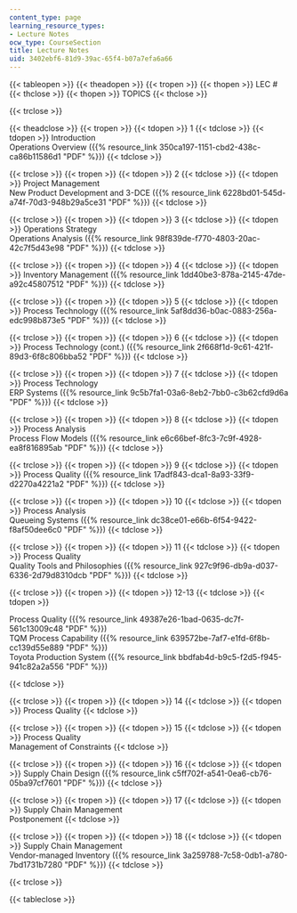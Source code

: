 ```yaml
---
content_type: page
learning_resource_types:
- Lecture Notes
ocw_type: CourseSection
title: Lecture Notes
uid: 3402ebf6-81d9-39ac-65f4-b07a7efa6a66
---
```


{{< tableopen >}}
{{< theadopen >}}
{{< tropen >}}
{{< thopen >}}
LEC #
{{< thclose >}}
{{< thopen >}}
TOPICS
{{< thclose >}}

{{< trclose >}}

{{< theadclose >}}
{{< tropen >}}
{{< tdopen >}}
1
{{< tdclose >}}
{{< tdopen >}}
Introduction  
Operations Overview ({{% resource_link 350ca197-1151-cbd2-438c-ca86b11586d1 "PDF" %}})
{{< tdclose >}}

{{< trclose >}}
{{< tropen >}}
{{< tdopen >}}
2
{{< tdclose >}}
{{< tdopen >}}
Project Management  
New Product Development and 3-DCE ({{% resource_link 6228bd01-545d-a74f-70d3-948b29a5ce31 "PDF" %}})
{{< tdclose >}}

{{< trclose >}}
{{< tropen >}}
{{< tdopen >}}
3
{{< tdclose >}}
{{< tdopen >}}
Operations Strategy  
Operations Analysis ({{% resource_link 98f839de-f770-4803-20ac-42c7f5d43e98 "PDF" %}})
{{< tdclose >}}

{{< trclose >}}
{{< tropen >}}
{{< tdopen >}}
4
{{< tdclose >}}
{{< tdopen >}}
Inventory Management ({{% resource_link 1dd40be3-878a-2145-47de-a92c45807512 "PDF" %}})
{{< tdclose >}}

{{< trclose >}}
{{< tropen >}}
{{< tdopen >}}
5
{{< tdclose >}}
{{< tdopen >}}
Process Technology ({{% resource_link 5af8dd36-b0ac-0883-256a-edc998b873e5 "PDF" %}})
{{< tdclose >}}

{{< trclose >}}
{{< tropen >}}
{{< tdopen >}}
6
{{< tdclose >}}
{{< tdopen >}}
Process Technology (cont.) ({{% resource_link 2f668f1d-9c61-421f-89d3-6f8c806bba52 "PDF" %}})
{{< tdclose >}}

{{< trclose >}}
{{< tropen >}}
{{< tdopen >}}
7
{{< tdclose >}}
{{< tdopen >}}
Process Technology  
ERP Systems ({{% resource_link 9c5b7fa1-03a6-8eb2-7bb0-c3b62cfd9d6a "PDF" %}})
{{< tdclose >}}

{{< trclose >}}
{{< tropen >}}
{{< tdopen >}}
8
{{< tdclose >}}
{{< tdopen >}}
Process Analysis  
Process Flow Models ({{% resource_link e6c66bef-8fc3-7c9f-4928-ea8f816895ab "PDF" %}})
{{< tdclose >}}

{{< trclose >}}
{{< tropen >}}
{{< tdopen >}}
9
{{< tdclose >}}
{{< tdopen >}}
Process Quality ({{% resource_link 17adf843-dca1-8a93-33f9-d2270a4221a2 "PDF" %}})
{{< tdclose >}}

{{< trclose >}}
{{< tropen >}}
{{< tdopen >}}
10
{{< tdclose >}}
{{< tdopen >}}
Process Analysis  
Queueing Systems ({{% resource_link dc38ce01-e66b-6f54-9422-f8af50dee6c0 "PDF" %}})
{{< tdclose >}}

{{< trclose >}}
{{< tropen >}}
{{< tdopen >}}
11
{{< tdclose >}}
{{< tdopen >}}
Process Quality  
Quality Tools and Philosophies ({{% resource_link 927c9f96-db9a-d037-6336-2d79d8310dcb "PDF" %}})
{{< tdclose >}}

{{< trclose >}}
{{< tropen >}}
{{< tdopen >}}
12-13
{{< tdclose >}}
{{< tdopen >}}


Process Quality ({{% resource_link 49387e26-1bad-0635-dc7f-561c13009c48 "PDF" %}})  
TQM Process Capability ({{% resource_link 639572be-7af7-e1fd-6f8b-cc139d55e889 "PDF" %}})  
Toyota Production System ({{% resource_link bbdfab4d-b9c5-f2d5-f945-941c82a2a556 "PDF" %}})


{{< tdclose >}}

{{< trclose >}}
{{< tropen >}}
{{< tdopen >}}
14
{{< tdclose >}}
{{< tdopen >}}
Process Quality
{{< tdclose >}}

{{< trclose >}}
{{< tropen >}}
{{< tdopen >}}
15
{{< tdclose >}}
{{< tdopen >}}
Process Quality  
Management of Constraints
{{< tdclose >}}

{{< trclose >}}
{{< tropen >}}
{{< tdopen >}}
16
{{< tdclose >}}
{{< tdopen >}}
Supply Chain Design ({{% resource_link c5ff702f-a541-0ea6-cb76-05ba97cf7601 "PDF" %}})
{{< tdclose >}}

{{< trclose >}}
{{< tropen >}}
{{< tdopen >}}
17
{{< tdclose >}}
{{< tdopen >}}
Supply Chain Management  
Postponement
{{< tdclose >}}

{{< trclose >}}
{{< tropen >}}
{{< tdopen >}}
18
{{< tdclose >}}
{{< tdopen >}}
Supply Chain Management  
Vendor-managed Inventory ({{% resource_link 3a259788-7c58-0db1-a780-7bd1731b7280 "PDF" %}})
{{< tdclose >}}

{{< trclose >}}

{{< tableclose >}}